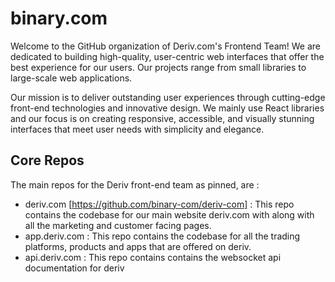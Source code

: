 # binary.com

Welcome to the GitHub organization of Deriv.com's Frontend Team! We are dedicated to building high-quality, user-centric web interfaces that offer the best experience for our users. Our projects range from small libraries to large-scale web applications.

Our mission is to deliver outstanding user experiences through cutting-edge front-end technologies and innovative design. We mainly use React libraries and our focus is on creating responsive, accessible, and visually stunning interfaces that meet user needs with simplicity and elegance.

## Core Repos
The main repos for the Deriv front-end team as pinned, are :
- deriv.com [https://github.com/binary-com/deriv-com] : This repo contains the codebase for our main website deriv.com with along with all the marketing and customer facing pages.
- app.deriv.com : This repo contains the codebase for all the trading platforms, products and apps that are offered on deriv.
- api.deriv.com :  This repo contains contains the websocket api documentation for deriv
